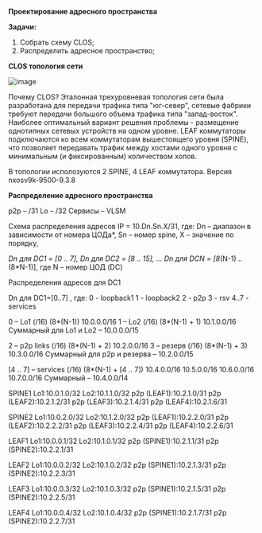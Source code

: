 **Проектирование адресного пространства**

**Задачи:**
1. Собрать схему CLOS;
2. Распределить адресное пространство;

**CLOS топология сети**

![image](https://github.com/user-attachments/assets/527fdec8-41f8-44a2-b93a-4a6c6481522d)


Почему CLOS? Эталонная трехуровневая топология сети была разработана для передачи трафика типа "юг-север", cетевые фабрики требуют передачи большого объема трафика типа "запад-восток". Наиболее оптимальный вариант решения проблемы - размещение однотипных сетевых устройств на одном уровне. LEAF коммутаторы подключаются ко всем коммутаторам вышестоящего уровня (SPINE), что позволяет передавать трафик между хостами одного уровня с минимальным (и фиксированным) количеством хопов.

В  топологии исполозуются 2 SPINE, 4 LEAF коммутатора. Версия nxosv9k-9500-9.3.8

**Распределение адресного пространства**

p2p – /31
Lo – /32
Сервисы – VLSM

Схема распределения адресов
IP = 10.Dn.Sn.X/31, где:
Dn – диапазон в зависимости от номера ЦОДа*,
Sn – номер spine,
X – значение по порядку,

*Dn для DC1 = [0 .. 7],
Dn для DC2 = [8 .. 15],
…
Dn для DCN = [8*(N-1) .. (8*N-1)], где
N – номер ЦОД (DC)

Распределения адресов для DC1

Dn для DC1=[0..7] , где:
0 - loopback1
1 - loopback2
2 - p2p
3 - rsv
4..7 - services

0 – Lo1 (/16) (8*(N-1))
10.0.0.0/16
1 – Lo2 (/16) (8*(N-1) + 1)
10.1.0.0/16
Суммарный для Lo1 и Lo2 – 10.0.0.0/15

2 – p2p links (/16) (8*(N-1) + 2)
10.2.0.0/16
3 – резерв (/16) (8*(N-1) + 3)
10.3.0.0/16
Суммарный для p2p и резерва – 10.2.0.0/15

[4 .. 7] – services (/16) (8*(N-1) + [4 .. 7])
10.4.0.0/16
10.5.0.0/16
10.6.0.0/16
10.7.0.0/16
Суммарный – 10.4.0.0/14

SPINE1
Lo1:10.0.1.0/32
Lo2:10.1.1.0/32
p2p (LEAF1):10.2.1.0/31
p2p (LEAF2):10.2.1.2/31
p2p (LEAF3):10.2.1.4/31
p2p (LEAF4):10.2.1.6/31

SPINE2
Lo1:10.0.2.0/32
Lo2:10.1.2.0/32
p2p (LEAF1):10.2.2.0/31
p2p (LEAF2):10.2.2.2/31
p2p (LEAF3):10.2.2.4/31
p2p (LEAF4):10.2.2.6/31

LEAF1
Lo1:10.0.0.1/32
Lo2:10.1.0.1/32
p2p (SPINE1):10.2.1.1/31
p2p (SPINE2):10.2.2.1/31

LEAF2
Lo1:10.0.0.2/32
Lo2:10.1.0.2/32
p2p (SPINE1):10.2.1.3/31
p2p (SPINE2):10.2.2.3/31

LEAF3
Lo1:10.0.0.3/32
Lo2:10.1.0.3/32
p2p (SPINE1):10.2.1.5/31
p2p (SPINE2):10.2.2.5/31

LEAF4
Lo1:10.0.0.4/32
Lo2:10.1.0.4/32
p2p (SPINE1):10.2.1.7/31
p2p (SPINE2):10.2.2.7/31
